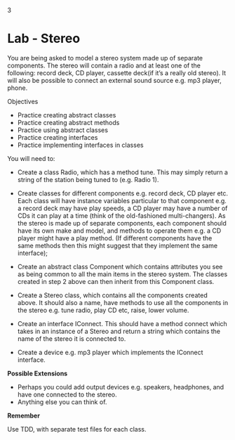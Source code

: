 3
# Lab - Stereo
You are being asked to model a stereo system made up of separate components. The stereo will contain a radio and at least one of the following: record deck, CD player, cassette deck(if it’s a really old stereo). It will also be possible to connect an external sound source e.g. mp3 player, phone.

Objectives
- Practice creating abstract classes
- Practice creating abstract methods
- Practice using abstract classes
- Practice creating interfaces
- Practice implementing interfaces in classes

You will need to:

- Create a class Radio, which has a method tune. This may simply return a string of the station being tuned to (e.g. Radio 1).

- Create classes for different components e.g. record deck, CD player etc. Each class will have instance variables particular to that component e.g. a record deck may have play speeds, a CD player may have a number of CDs it can play at a time (think of the old-fashioned multi-changers). As the stereo is made up of separate components, each component should have its own make and model, and methods to operate them e.g. a CD player might have a play method. (If different components have the same methods then this might suggest that they implement the same interface);

- Create an abstract class Component which contains attributes you see as being common to all the main items in the stereo system. The classes created in step 2 above can then inherit from this Component class.

- Create a Stereo class, which contains all the components created above. It should also a name, have methods to use all the components in the stereo e.g. tune radio, play CD etc, raise, lower volume.

- Create an interface IConnect. This should have a method connect which takes in an instance of a Stereo and return a string which contains the name of the stereo it is connected to.

- Create a device e.g. mp3 player which implements the IConnect interface.

**Possible Extensions**

- Perhaps you could add output devices e.g. speakers, headphones, and have one connected to the stereo.
- Anything else you can think of.

**Remember**

Use TDD, with separate test files for each class.